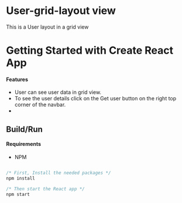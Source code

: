 <h1> User-grid-layout view</h1>

This is a User layout in a grid view

# Getting Started with Create React App

#### Features

- User can see user data in grid view.
- To see the user details  click on the Get user button on the right top corner of the navbar.
- 
## Build/Run

#### Requirements

- NPM

```javascript

/* First, Install the needed packages */
npm install

/* Then start the React app */
npm start

```
